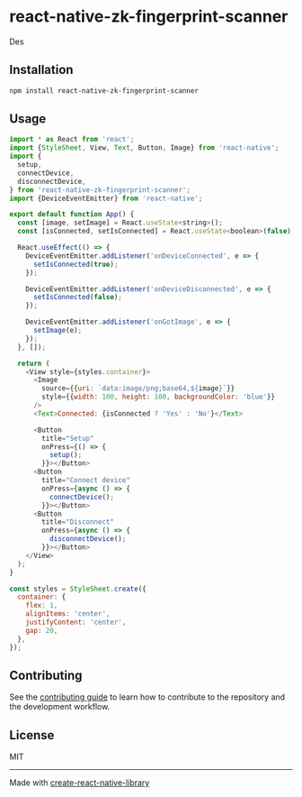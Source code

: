 # react-native-zk-fingerprint-scanner

Des

## Installation

```sh
npm install react-native-zk-fingerprint-scanner
```

## Usage

```js
import * as React from 'react';
import {StyleSheet, View, Text, Button, Image} from 'react-native';
import {
  setup,
  connectDevice,
  disconnectDevice,
} from 'react-native-zk-fingerprint-scanner';
import {DeviceEventEmitter} from 'react-native';

export default function App() {
  const [image, setImage] = React.useState<string>();
  const [isConnected, setIsConnected] = React.useState<boolean>(false);

  React.useEffect(() => {
    DeviceEventEmitter.addListener('onDeviceConnected', e => {
      setIsConnected(true);
    });

    DeviceEventEmitter.addListener('onDeviceDisconnected', e => {
      setIsConnected(false);
    });

    DeviceEventEmitter.addListener('onGotImage', e => {
      setImage(e);
    });
  }, []);

  return (
    <View style={styles.container}>
      <Image
        source={{uri: `data:image/png;base64,${image}`}}
        style={{width: 100, height: 100, backgroundColor: 'blue'}}
      />
      <Text>Connected: {isConnected ? 'Yes' : 'No'}</Text>

      <Button
        title="Setup"
        onPress={() => {
          setup();
        }}></Button>
      <Button
        title="Connect device"
        onPress={async () => {
          connectDevice();
        }}></Button>
      <Button
        title="Disconnect"
        onPress={async () => {
          disconnectDevice();
        }}></Button>
    </View>
  );
}

const styles = StyleSheet.create({
  container: {
    flex: 1,
    alignItems: 'center',
    justifyContent: 'center',
    gap: 20,
  },
});

```

## Contributing

See the [contributing guide](CONTRIBUTING.md) to learn how to contribute to the repository and the development workflow.

## License

MIT

---

Made with [create-react-native-library](https://github.com/callstack/react-native-builder-bob)
